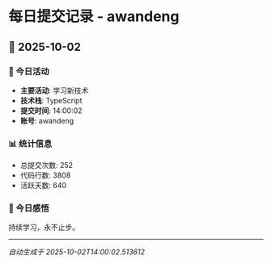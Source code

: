 # 每日提交记录 - awandeng

## 📅 2025-10-02

### 🎯 今日活动
- **主要活动**: 学习新技术
- **技术栈**: TypeScript
- **提交时间**: 14:00:02
- **账号**: awandeng

### 📊 统计信息
- 总提交次数: 252
- 代码行数: 3808
- 活跃天数: 640

### 💭 今日感悟
持续学习，永不止步。

---
*自动生成于 2025-10-02T14:00:02.513612*
